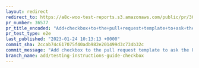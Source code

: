 ```yaml
---
layout: redirect
redirect_to: https://a8c-woo-test-reports.s3.amazonaws.com/public/pr/36577/e2e/index.html
pr_number: 36577
pr_title_encoded: "Add+checkbox+to+the+pull+request+template+to+ask+the+PR+author+to+read+the+testing+instructions+guide+before+writing+them."
pr_test_type: e2e
last_published: "2023-01-24 10:13:13 +0000"
commit_sha: 2ccab74c617075f40adb982e201499d3c734b32c
commit_message: "Add checkbox to the pull request template to ask the PR author to rea…"
branch_name: add/testing-instructions-guide-checkbox
---
```

